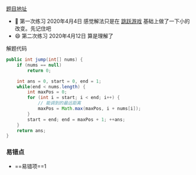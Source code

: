 [题目地址](https://leetcode-cn.com/problems/jump-game-ii/)



- :slightly_smiling_face: 第一次练习 2020年4月4日 感觉解法只是在 [跳跃游戏](https://leetcode-cn.com/problems/jump-game/) 基础上做了一下小的改变。先记住吧
- :smile: 第二次练习 2020年4月12日 算是理解了



解题代码

```java
public int jump(int[] nums) {
    if (nums == null)
        return 0;

    int ans = 0, start = 0, end = 1;
    while(end < nums.length) {
        int maxPos = 0;
        for (int i = start; i < end; i++) {
            // 能调到的最远距离
            maxPos = Math.max(maxPos, i + nums[i]);
        }
        start = end; end = maxPos + 1; ++ans;
    }
    return ans;
}
```



### 易错点

- ==易错项==1 
